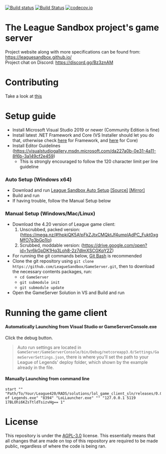 [![Build status](https://ci.appveyor.com/api/projects/status/7olahkndcs3r295p/branch/indev?svg=true)](https://ci.appveyor.com/project/MythicManiac/gameserver/branch/indev)
[![Build Status](https://travis-ci.org/LeagueSandbox/GameServer.svg?branch=indev)](https://travis-ci.org/LeagueSandbox/GameServer)
[![codecov.io](https://codecov.io/github/LeagueSandbox/GameServer/coverage.svg?branch=indev)](https://codecov.io/github/LeagueSandbox/GameServer?branch=indev)
# The League Sandbox project's game server
Project website along with more specifications can be found from: https://leaguesandbox.github.io/  
Project chat on Discord: https://discord.gg/Bz3znAM

# Contributing

Take a look at [this](https://github.com/LeagueSandbox/GameServer/blob/indev/CONTRIBUTING.md)

# Setup guide
* Install Microsoft Visual Studio 2019 or newer (Community Edition is fine)
* Install latest .NET Framework and Core (VS Installer should let you do that, otherwise check [here](https://dotnet.microsoft.com/download/dotnet-framework) for Framework, and [here](https://dotnet.microsoft.com/download/dotnet-core) for Core)
* Install Editor Guidelines (https://visualstudiogallery.msdn.microsoft.com/da227a0b-0e31-4a11-8f6b-3a149cf2e459)
	* This is strongly encouraged to follow the 120 character limit per line guideline
	
### Auto Setup (Windows x64)
* Download and run [League Sandbox Auto Setup](https://github.com/LeagueSandbox/LeagueSandboxAutoSetup/releases/download/v1.1/League.Sandbox.Auto.Setup.exe) 
[[Source]](https://github.com/LeagueSandbox/LeagueSandboxAutoSetup/archive/v1.1.zip)
[[Mirror]](https://github.com/LeagueSandbox/LeagueSandboxAutoSetup/archive/v1.1.tar.gz)
* Build and run
* If having trouble, follow the Manual Setup below
		
### Manual Setup (Windows/Mac/Linux)
* Download the 4.20 version of League game client:
	1. Unscrubbed, packed version: (https://mega.nz/#!hpkiQK5A!pFkZJtxCMQktJf4umplAdPC_Fukt0xgMfO7g3bGp1Io)
	2. Scrubbed, moddable version: (https://drive.google.com/open?id=1vr6kGpDK1Hq3Loh8-2z7dlmXSCGKqY2Z)
* For running the git commands below, [Git Bash](https://gitforwindows.org/) is recommended
* Clone the git repository using ```git clone https://github.com/LeagueSandbox/GameServer.git```, then to download the necessary contents packages, run:
	* ```cd GameServer```
	* ```git submodule init```
	* ```git submodule update```
* Open the GameServer Solution in VS and Build and run

# Running the game client

#### Automatically Launching from Visual Studio or GameServerConsole.exe
Click the debug button.
> Auto run settings are located in `GameServer/GameServerConsole/bin/Debug/netcoreapp3.0/Settings/GameServerSettings.json`, there is where you'll set the path to your League of Legends' deploy folder, which shown by the example already in the file.

#### Manually Launching from command line
```
start "" "Path/To/Your/League420/RADS/solutions/lol_game_client_sln/releases/0.0.1.68/deploy/League of Legends.exe" "8394" "LoLLauncher.exe" "" "127.0.0.1 5119 17BLOhi6KZsTtldTsizvHg== 1"
```

# License

This repository is under the [AGPL-3.0](LICENSE) license.
This essentially means that all changes that are made on top of this repository are required to be made public, regardless of where the code is being ran.
